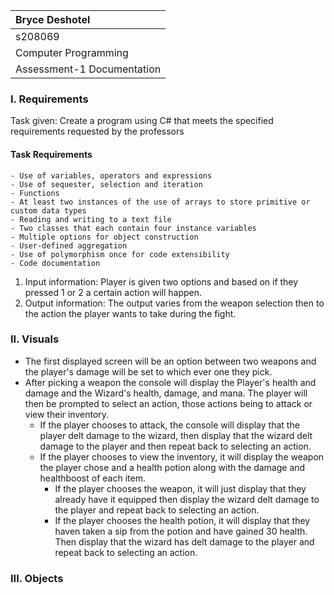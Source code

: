 | Bryce Deshotel|
|:---|
|s208069|
|Computer Programming|
|Assessment-1 Documentation|

### I. Requirements

Task given: Create a program using C# that meets the specified requirements requested by the professors

#### Task Requirements

    - Use of variables, operators and expressions
    - Use of sequester, selection and iteration
    - Functions
    - At least two instances of the use of arrays to store primitive or custom data types
    - Reading and writing to a text file
    - Two classes that each contain four instance variables
    - Multiple options for object construction
    - User-defined aggregation
    - Use of polymorphism once for code extensibility
    - Code documentation

1. Input information: Player is given two options and based on if they pressed 1 or 2 a certain action will happen.
2. Output information: The output varies from the weapon selection then to the action the player wants to take during the fight.


### II. Visuals

- The first displayed screen will be an option between two weapons and the player's damage will be set to which ever one they pick.
- After picking a weapon the console will display the Player's health and damage and the Wizard's health, damage, and mana. The player will then be 
prompted to select an action, those actions being to attack or view their inventory.
  - If the player chooses to attack, the console will display that the player delt damage to the wizard, then display that the wizard delt damage to the player
  and then repeat back to selecting an action.
  - If the player chooses to view the inventory, it will display the weapon the player chose and a health potion along with the damage and healthboost of each item.
    - If the player chooses the weapon, it will just display that they already have it equipped then display the wizard delt 
    damage to the player and repeat back to selecting an action.
    - If the player chooses the health potion, it will display that they haven taken a sip from the potion and have gained 30 health. Then display that 
    the wizard has delt damage to the player and repeat back to selecting an action.



### III. Objects
